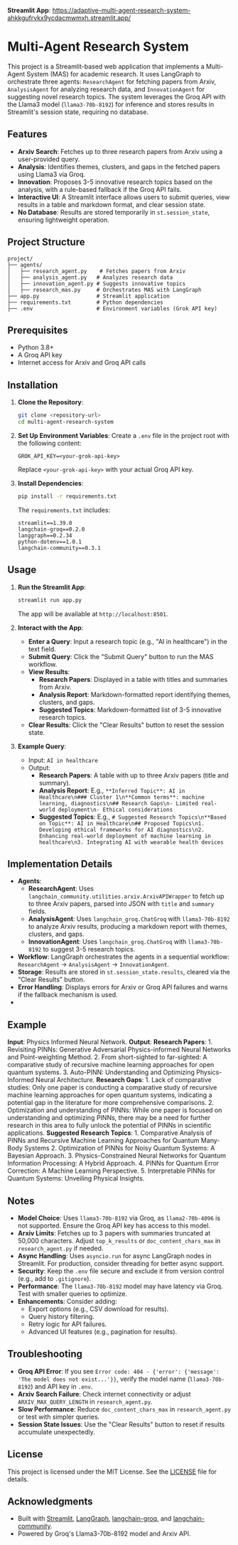**Streamlit App**: https://adaptive-multi-agent-research-system-ahkkgufrvkx9ycdacmwmxh.streamlit.app/

# Multi-Agent Research System
This project is a Streamlit-based web application that implements a Multi-Agent System (MAS) for academic research. It uses LangGraph to orchestrate three agents: `ResearchAgent` for fetching papers from Arxiv, `AnalysisAgent` for analyzing research data, and `InnovationAgent` for suggesting novel research topics. The system leverages the Groq API with the Llama3 model (`llama3-70b-8192`) for inference and stores results in Streamlit's session state, requiring no database.

## Features
- **Arxiv Search**: Fetches up to three research papers from Arxiv using a user-provided query.
- **Analysis**: Identifies themes, clusters, and gaps in the fetched papers using Llama3 via Groq.
- **Innovation**: Proposes 3-5 innovative research topics based on the analysis, with a rule-based fallback if the Groq API fails.
- **Interactive UI**: A Streamlit interface allows users to submit queries, view results in a table and markdown format, and clear session state.
- **No Database**: Results are stored temporarily in `st.session_state`, ensuring lightweight operation.

## Project Structure
```
project/
├── agents/
│   ├── research_agent.py    # Fetches papers from Arxiv
│   ├── analysis_agent.py   # Analyzes research data
│   ├── innovation_agent.py # Suggests innovative topics
│   ├── research_mas.py     # Orchestrates MAS with LangGraph
├── app.py                  # Streamlit application
├── requirements.txt        # Python dependencies
├── .env                    # Environment variables (Grok API key)
```

## Prerequisites
- Python 3.8+
- A Groq API key
- Internet access for Arxiv and Groq API calls

## Installation
1. **Clone the Repository**:
   ```bash
   git clone <repository-url>
   cd multi-agent-research-system
   ```

2. **Set Up Environment Variables**:
   Create a `.env` file in the project root with the following content:
   ```
   GROK_API_KEY=<your-grok-api-key>
   ```
   Replace `<your-grok-api-key>` with your actual Groq API key.

3. **Install Dependencies**:
   ```bash
   pip install -r requirements.txt
   ```
   The `requirements.txt` includes:
   ```
   streamlit==1.39.0
   langchain-groq==0.2.0
   langgraph==0.2.34
   python-dotenv==1.0.1
   langchain-community==0.3.1
   ```

## Usage
1. **Run the Streamlit App**:
   ```bash
   streamlit run app.py
   ```
   The app will be available at `http://localhost:8501`.

2. **Interact with the App**:
   - **Enter a Query**: Input a research topic (e.g., "AI in healthcare") in the text field.
   - **Submit Query**: Click the "Submit Query" button to run the MAS workflow.
   - **View Results**:
     - **Research Papers**: Displayed in a table with titles and summaries from Arxiv.
     - **Analysis Report**: Markdown-formatted report identifying themes, clusters, and gaps.
     - **Suggested Topics**: Markdown-formatted list of 3-5 innovative research topics.
   - **Clear Results**: Click the "Clear Results" button to reset the session state.

3. **Example Query**:
   - Input: `AI in healthcare`
   - Output:
     - **Research Papers**: A table with up to three Arxiv papers (title and summary).
     - **Analysis Report**: E.g., `**Inferred Topic**: AI in Healthcare\n### Cluster 1\n**Common terms**: machine learning, diagnostics\n## Research Gaps\n- Limited real-world deployment\n- Ethical considerations`
     - **Suggested Topics**: E.g., `# Suggested Research Topics\n**Based on Topic**: AI in Healthcare\n## Proposed Topics\n1. Developing ethical frameworks for AI diagnostics\n2. Enhancing real-world deployment of machine learning in healthcare\n3. Integrating AI with wearable health devices`

## Implementation Details
- **Agents**:
  - **ResearchAgent**: Uses `langchain_community.utilities.arxiv.ArxivAPIWrapper` to fetch up to three Arxiv papers, parsed into JSON with `title` and `summary` fields.
  - **AnalysisAgent**: Uses `langchain_groq.ChatGroq` with `llama3-70b-8192` to analyze Arxiv results, producing a markdown report with themes, clusters, and gaps.
  - **InnovationAgent**: Uses `langchain_groq.ChatGroq` with `llama3-70b-8192` to suggest 3-5 research topics.
- **Workflow**: LangGraph orchestrates the agents in a sequential workflow: `ResearchAgent` → `AnalysisAgent` → `InnovationAgent`.
- **Storage**: Results are stored in `st.session_state.results`, cleared via the "Clear Results" button.
- **Error Handling**: Displays errors for Arxiv or Groq API failures and warns if the fallback mechanism is used.
- 
## Example
**Input**: Physics Informed Neural Network.
**Output**:
   **Research Papers**: 
      1. Revisiting PINNs: Generative Adversarial Physics-informed Neural Networks and Point-weighting Method.
      2. From short-sighted to far-sighted: A comparative study of recursive machine learning approaches for open quantum systems.
      3. Auto-PINN: Understanding and Optimizing Physics-Informed Neural Architecture.
   **Research Gaps**:
      1. Lack of comparative studies: Only one paper is conducting a comparative study of recursive machine learning approaches for open quantum systems, indicating a potential gap in the literature for more comprehensive comparisons.
      2. Optimization and understanding of PINNs: While one paper is focused on understanding and optimizing PINNs, there may be a need for further research in this area to fully unlock the potential of PINNs in scientific applications.
   **Suggested Research Topics**:
      1. Comparative Analysis of PINNs and Recursive Machine Learning Approaches for Quantum Many-Body Systems
      2. Optimization of PINNs for Noisy Quantum Systems: A Bayesian Approach.
      3. Physics-Constrained Neural Networks for Quantum Information Processing: A Hybrid Approach.
      4. PINNs for Quantum Error Correction: A Machine Learning Perspective.
      5. Interpretable PINNs for Quantum Systems: Unveiling Physical Insights.
      
## Notes
- **Model Choice**: Uses `llama3-70b-8192` via Groq, as `llama2-70b-4096` is not supported. Ensure the Groq API key has access to this model.
- **Arxiv Limits**: Fetches up to 3 papers with summaries truncated at 50,000 characters. Adjust `top_k_results` or `doc_content_chars_max` in `research_agent.py` if needed.
- **Async Handling**: Uses `asyncio.run` for async LangGraph nodes in Streamlit. For production, consider threading for better async support.
- **Security**: Keep the `.env` file secure and exclude it from version control (e.g., add to `.gitignore`).
- **Performance**: The `llama3-70b-8192` model may have latency via Groq. Test with smaller queries to optimize.
- **Enhancements**: Consider adding:
  - Export options (e.g., CSV download for results).
  - Query history filtering.
  - Retry logic for API failures.
  - Advanced UI features (e.g., pagination for results).

## Troubleshooting
- **Groq API Error**: If you see `Error code: 404 - {'error': {'message': 'The model does not exist...'}}`, verify the model name (`llama3-70b-8192`) and API key in `.env`.
- **Arxiv Search Failure**: Check internet connectivity or adjust `ARXIV_MAX_QUERY_LENGTH` in `research_agent.py`.
- **Slow Performance**: Reduce `doc_content_chars_max` in `research_agent.py` or test with simpler queries.
- **Session State Issues**: Use the "Clear Results" button to reset if results accumulate unexpectedly.

## License
This project is licensed under the MIT License. See the [LICENSE](LICENSE) file for details.

## Acknowledgments
- Built with [Streamlit](https://streamlit.io), [LangGraph](https://github.com/langchain-ai/langgraph), [langchain-groq](https://github.com/langchain-ai/langchain), and [langchain-community](https://github.com/langchain-ai/langchain).
- Powered by Groq's Llama3-70b-8192 model and Arxiv API.
